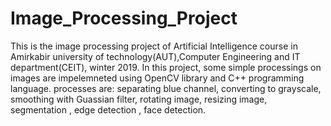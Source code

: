 # Image_Processing_Project
This is the image processing project of Artificial Intelligence course in Amirkabir university of technology(AUT),Computer Engineering and IT department(CEIT), winter 2019.
In this project, some simple processings on images are impelemneted using OpenCV library and C++ programming language.
processes are:
separating blue channel,
converting to grayscale,
smoothing with Guassian filter,
rotating image,
resizing image,
segmentation , edge detection , face detection.


